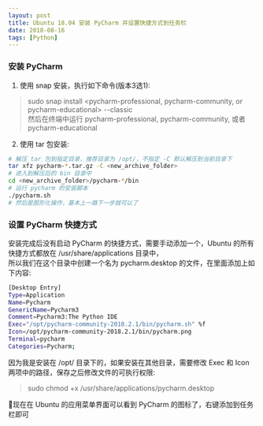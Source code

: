 ```yaml
---  
layout: post  
title: Ubuntu 18.04 安装 PyCharm 并设置快捷方式到任务栏  
date: 2018-08-16  
tags: [Python]  
---  
```

  
### 安装 PyCharm  
1. 使用 snap 安装，执行如下命令(版本3选1):  
> sudo snap install <pycharm-professional, pycharm-community, or pycharm-educational> --classic  
然后在终端中运行 pycharm-professional, pycharm-community, 或者 pycharm-educational  
2. 使用 tar 包安装:  
``` bash   
# 解压 tar 包到指定目录，推荐目录为 /opt/，不指定 -C 默认解压到当前目录下  
tar xfz pycharm-*.tar.gz -C <new_archive_folder>  
# 进入到解压后的 bin 目录中 
cd <new_archive_folder>/pycharm-*/bin  
# 运行 pycharm 的安装脚本  
./pycharm.sh  
# 然后是图形化操作，基本上一路下一步就可以了
```  
  
### 设置 PyCharm 快捷方式  
安装完成后没有启动 PyCharm 的快捷方式，需要手动添加一个，Ubuntu 的所有快捷方式都放在 /usr/share/applications 目录中，  
所以我们在这个目录中创建一个名为 pycharm.desktop 的文件，在里面添加上如下内容:  
``` bash  
[Desktop Entry]  
Type=Application  
Name=Pycharm  
GenericName=Pycharm3  
Comment=Pycharm3:The Python IDE  
Exec="/opt/pycharm-community-2018.2.1/bin/pycharm.sh" %f  
Icon=/opt/pycharm-community-2018.2.1/bin/pycharm.png  
Terminal=pycharm  
Categories=Pycharm;  
```  
因为我是安装在 /opt/ 目录下的，如果安装在其他目录，需要修改 Exec 和 Icon 两项中的路径，保存之后修改文件的可执行权限:  
> sudo chmod +x /usr/share/applications/pycharm.desktop  
  
现在在 Ubuntu 的应用菜单界面可以看到 PyCharm 的图标了，右键添加到任务栏即可